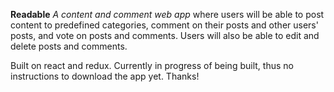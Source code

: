**Readable**
*A content and comment web app* where users will be able to post content to predefined categories, comment on their posts and other users' posts, and vote on posts and comments. Users will also be able to edit and delete posts and comments.

Built on react and redux.
Currently in progress of being built, thus no instructions to download the app yet. 
Thanks!

